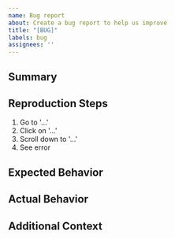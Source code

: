 ```yaml
---
name: Bug report
about: Create a bug report to help us improve
title: "[BUG]"
labels: bug
assignees: ''
---
```


## Summary

<!-- A clear and concise description of what the bug is. -->

## Reproduction Steps

1. Go to '...'
2. Click on '...'
3. Scroll down to '...'
4. See error

## Expected Behavior

<!-- A clear and concise description of what you expected to happen. -->

## Actual Behavior

<!-- What actually happened instead? -->

## Additional Context

<!-- Add any other context about the problem here. -->

